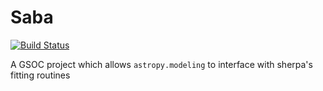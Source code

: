 # Saba
[![Build Status](https://travis-ci.org/nocturnalastro/saba.svg?branch=sphinx-docs)](https://travis-ci.org/nocturnalastro/saba)

A GSOC project which allows `astropy.modeling` to interface with sherpa's fitting routines

